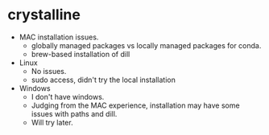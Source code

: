 # crystalline

- MAC installation issues. 
    - globally managed packages vs locally managed packages for conda.
    - brew-based installation of dill
- Linux
    - No issues.
    - sudo access, didn't try the local installation
- Windows
    - I don't have windows. 
    - Judging from the MAC experience, installation may have some issues with paths and dill. 
    - Will try later.